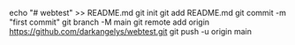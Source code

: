 echo "# webtest" >> README.md
git init
git add README.md
git commit -m "first commit"
git branch -M main
git remote add origin https://github.com/darkangelys/webtest.git
git push -u origin main